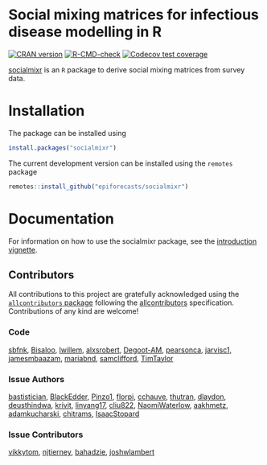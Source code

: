 
# Social mixing matrices for infectious disease modelling in R

<!-- badges: start -->

[![CRAN
version](https://www.r-pkg.org/badges/version-ago/socialmixr)](https://cran.r-project.org/package=socialmixr)
[![R-CMD-check](https://github.com/epiforecasts/socialmixr/workflows/R-CMD-check/badge.svg)](https://github.com/epiforecasts/socialmixr/actions)
[![Codecov test
coverage](https://codecov.io/gh/epiforecasts/socialmixr/graph/badge.svg)](https://app.codecov.io/gh/epiforecasts/socialmixr)
<!-- badges: end -->

[socialmixr](https://github.com/epiforecasts/socialmixr) is an `R`
package to derive social mixing matrices from survey data.

# Installation

The package can be installed using

``` r
install.packages("socialmixr")
```

The current development version can be installed using the `remotes`
package

``` r
remotes::install_github("epiforecasts/socialmixr")
```

# Documentation

For information on how to use the socialmixr package, see the
[introduction
vignette](https://epiforecasts.io/socialmixr/articles/socialmixr.html).

## Contributors

<!-- ALL-CONTRIBUTORS-LIST:START - Do not remove or modify this section -->
<!-- prettier-ignore-start -->
<!-- markdownlint-disable -->

All contributions to this project are gratefully acknowledged using the
[`allcontributors` package](https://github.com/ropensci/allcontributors)
following the [allcontributors](https://allcontributors.org)
specification. Contributions of any kind are welcome!

### Code

<a href="https://github.com/epiforecasts/socialmixr/commits?author=sbfnk">sbfnk</a>,
<a href="https://github.com/epiforecasts/socialmixr/commits?author=Bisaloo">Bisaloo</a>,
<a href="https://github.com/epiforecasts/socialmixr/commits?author=lwillem">lwillem</a>,
<a href="https://github.com/epiforecasts/socialmixr/commits?author=alxsrobert">alxsrobert</a>,
<a href="https://github.com/epiforecasts/socialmixr/commits?author=Degoot-AM">Degoot-AM</a>,
<a href="https://github.com/epiforecasts/socialmixr/commits?author=pearsonca">pearsonca</a>,
<a href="https://github.com/epiforecasts/socialmixr/commits?author=jarvisc1">jarvisc1</a>,
<a href="https://github.com/epiforecasts/socialmixr/commits?author=jamesmbaazam">jamesmbaazam</a>,
<a href="https://github.com/epiforecasts/socialmixr/commits?author=mariabnd">mariabnd</a>,
<a href="https://github.com/epiforecasts/socialmixr/commits?author=samclifford">samclifford</a>,
<a href="https://github.com/epiforecasts/socialmixr/commits?author=TimTaylor">TimTaylor</a>

### Issue Authors

<a href="https://github.com/epiforecasts/socialmixr/issues?q=is%3Aissue+author%3Abastistician">bastistician</a>,
<a href="https://github.com/epiforecasts/socialmixr/issues?q=is%3Aissue+author%3ABlackEdder">BlackEdder</a>,
<a href="https://github.com/epiforecasts/socialmixr/issues?q=is%3Aissue+author%3APinzo1">Pinzo1</a>,
<a href="https://github.com/epiforecasts/socialmixr/issues?q=is%3Aissue+author%3Aflorpi">florpi</a>,
<a href="https://github.com/epiforecasts/socialmixr/issues?q=is%3Aissue+author%3Acchauve">cchauve</a>,
<a href="https://github.com/epiforecasts/socialmixr/issues?q=is%3Aissue+author%3Athutran">thutran</a>,
<a href="https://github.com/epiforecasts/socialmixr/issues?q=is%3Aissue+author%3Adlaydon">dlaydon</a>,
<a href="https://github.com/epiforecasts/socialmixr/issues?q=is%3Aissue+author%3Adeusthindwa">deusthindwa</a>,
<a href="https://github.com/epiforecasts/socialmixr/issues?q=is%3Aissue+author%3Akrivit">krivit</a>,
<a href="https://github.com/epiforecasts/socialmixr/issues?q=is%3Aissue+author%3Alinyang17">linyang17</a>,
<a href="https://github.com/epiforecasts/socialmixr/issues?q=is%3Aissue+author%3Acliu822">cliu822</a>,
<a href="https://github.com/epiforecasts/socialmixr/issues?q=is%3Aissue+author%3ANaomiWaterlow">NaomiWaterlow</a>,
<a href="https://github.com/epiforecasts/socialmixr/issues?q=is%3Aissue+author%3Aaakhmetz">aakhmetz</a>,
<a href="https://github.com/epiforecasts/socialmixr/issues?q=is%3Aissue+author%3Aadamkucharski">adamkucharski</a>,
<a href="https://github.com/epiforecasts/socialmixr/issues?q=is%3Aissue+author%3Achitrams">chitrams</a>,
<a href="https://github.com/epiforecasts/socialmixr/issues?q=is%3Aissue+author%3AIsaacStopard">IsaacStopard</a>

### Issue Contributors

<a href="https://github.com/epiforecasts/socialmixr/issues?q=is%3Aissue+commenter%3Avikkytom">vikkytom</a>,
<a href="https://github.com/epiforecasts/socialmixr/issues?q=is%3Aissue+commenter%3Anjtierney">njtierney</a>,
<a href="https://github.com/epiforecasts/socialmixr/issues?q=is%3Aissue+commenter%3Abahadzie">bahadzie</a>,
<a href="https://github.com/epiforecasts/socialmixr/issues?q=is%3Aissue+commenter%3Ajoshwlambert">joshwlambert</a>

<!-- markdownlint-enable -->
<!-- prettier-ignore-end -->
<!-- ALL-CONTRIBUTORS-LIST:END -->
